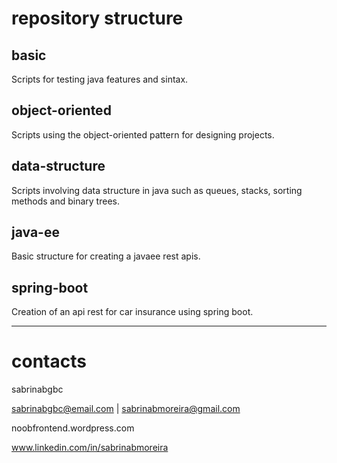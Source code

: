# repository structure

## basic
Scripts for testing java features and sintax.

## object-oriented
Scripts using the object-oriented pattern for designing projects.

## data-structure
Scripts involving data structure in java such as queues, stacks, sorting methods and binary trees.

## java-ee
Basic structure for creating a javaee rest apis.

## spring-boot
Creation of an api rest for car insurance using spring boot.

---

# contacts
sabrinabgbc

sabrinabgbc@email.com | sabrinabmoreira@gmail.com

noobfrontend.wordpress.com

www.linkedin.com/in/sabrinabmoreira
